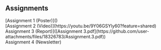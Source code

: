 <h2>Assignments</h2>
[Assignment 1 (Poster)]()<br>
[Assignment 2 (Video)](https://youtu.be/9Y06GSYly60?feature=shared)<br>
Assignment 3 (Report)]([Assignment 3.pdf](https://github.com/user-attachments/files/18326783/Assignment.3.pdf))<br>
Assignment 4 (Newsletter)
